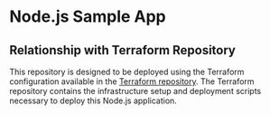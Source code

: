 # Node.js Sample App


## Relationship with Terraform Repository

This repository is designed to be deployed using the Terraform configuration available in the [Terraform repository](https://github.com/jay-patel21/ops-teraform). The Terraform repository contains the infrastructure setup and deployment scripts necessary to deploy this Node.js application.
